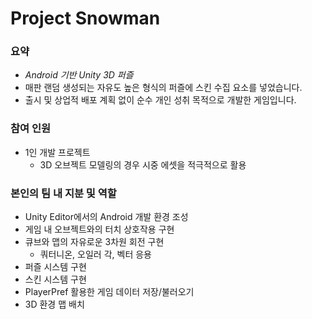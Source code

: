 # Project Snowman
 
### **요약**

- *Android 기반 Unity 3D 퍼즐*
- 매판 랜덤 생성되는 자유도 높은 형식의 퍼즐에 스킨 수집 요소를 넣었습니다.
- 출시 및 상업적 배포 계획 없이 순수 개인 성취 목적으로 개발한 게임입니다.

### **참여 인원**

- 1인 개발 프로젝트
    - 3D 오브젝트 모델링의 경우 시중 에셋을 적극적으로 활용

### **본인의 팀 내 지분 및 역할**

- Unity Editor에서의 Android 개발 환경 조성
- 게임 내 오브젝트와의 터치 상호작용 구현
- 큐브와 맵의 자유로운 3차원 회전 구현
    - 쿼터니온, 오일러 각, 벡터 응용
- 퍼즐 시스템 구현
- 스킨 시스템 구현
- PlayerPref 활용한 게임 데이터 저장/불러오기
- 3D 환경 맵 배치
